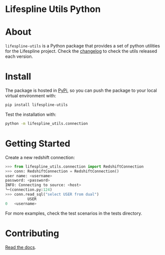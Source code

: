 # Lifespline Utils Python

# About

`lifespline-utils` is a Python package that provides a set of python utilities for the Lifespline project. Check the [changelog] to check the utils released each version.

# Install

The package is hosted in [PyPi][pypi], so you can push the package to your local virtual environment with:

```bash
pip install lifespline-utils
```

Test the installation with:

```bash
python -m lifespline_utils.connection
```

# Getting Started

Create a new redshift connection:

```python
>>> from lifespline_utils.connection import RedshiftConnection
>>> conn: RedshiftConnection = RedshiftConnection()
user name: <username>
password: <password>
INFO: Connecting to source: <host>
╰─(connection.py:124)
>>> conn.read_sql("select USER from dual")
          USER
0   <username>
```

For more examples, check the test scenarios in the tests directory.

# Contributing

[Read the docs][docs].

[changelog]: CHANGELOG.md "Changelog"
[docs]: docs/README.md "Dev Docs"
[pypi]: https://pypi.org/manage/projects/lifespline-utils-python/ "PyPi"
[pypi-test]: https://test.pypi.org/manage/projects/lifespline-utils-python/ "PyPi"